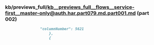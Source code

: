 ### kb/previews_full/kb__previews_full__flows__service-first__master-only@auth.har.part079.md.part001.md (part 002)

```md
                "columnNumber": 5621
                    },
                    {
           
```

```
